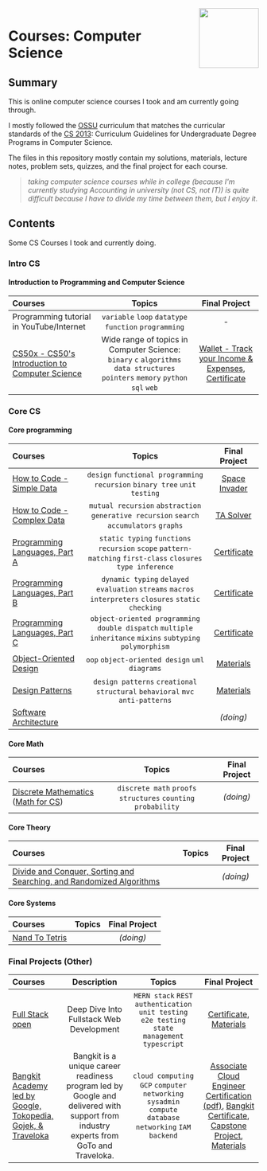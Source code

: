 <img src="https://img.icons8.com/color/480/null/code-folder.png" align="right" width="120px"/>

# Courses: Computer Science

## Summary

This is online computer science courses I took and am currently going through.

I mostly followed the [OSSU](https://github.com/ossu/computer-science) curriculum that matches the curricular standards of the [CS 2013](https://github.com/ossu/computer-science/blob/master/CURRICULAR_GUIDELINES.md): Curriculum Guidelines for Undergraduate Degree Programs in Computer Science.

The files in this repository mostly contain my solutions, materials, lecture notes, problem sets, quizzes, and the final project for each course.

> _taking computer science courses while in college (because I'm currently studying Accounting in university (not CS, not IT)) is quite difficult because I have to divide my time between them, but I enjoy it._

## Contents

Some CS Courses I took and currently doing.

### Intro CS

#### Introduction to Programming and Computer Science

| Courses                                                                             |                                                             Topics                                                             |                                                                             Final Project                                                                              |
| :---------------------------------------------------------------------------------- | :----------------------------------------------------------------------------------------------------------------------------: | :--------------------------------------------------------------------------------------------------------------------------------------------------------------------: |
| Programming tutorial in YouTube/Internet                                            |                                     `variable` `loop` `datatype` `function` `programming`                                      |                                                                                   -                                                                                    |
| [CS50x - CS50's Introduction to Computer Science](https://cs50.harvard.edu/x/2022/) | Wide range of topics in Computer Science: `binary` `c` `algorithms` `data structures` `pointers` `memory` `python` `sql` `web` | [Wallet - Track your Income & Expenses](https://github.com/hasferrr/wallet), [Certificate](https://cs50.harvard.edu/certificates/69a14d5d-59ed-4592-94da-211ea6c287c7) |

### Core CS

#### Core programming

| Courses                                                                                      |                                                    Topics                                                    |                                    Final Project                                    |
| :------------------------------------------------------------------------------------------- | :----------------------------------------------------------------------------------------------------------: | :---------------------------------------------------------------------------------: |
| [How to Code - Simple Data](https://www.edx.org/course/how-to-code-simple-data)              |                  `design` `functional programming` `recursion` `binary tree` `unit testing`                  |             [Space Invader](2_Core_CS/1_HowToCodeSimple/Final_Project)              |
| [How to Code - Complex Data](https://www.edx.org/course/how-to-code-complex-data)            |           `mutual recursion` `abstraction` `generative recursion` `search` `accumulators` `graphs`           |               [TA Solver](2_Core_CS/2_HowToCodeComplex/Final_Project)               |
| [Programming Languages, Part A](https://www.coursera.org/learn/programming-languages)        | `static typing` `functions` `recursion` `scope` `pattern-matching` `first-class` `closures` `type inference` | [Certificate](https://www.coursera.org/account/accomplishments/verify/Y9LAEKAMR8J5) |
| [Programming Languages, Part B](https://www.coursera.org/learn/programming-languages-part-b) |     `dynamic typing` `delayed evaluation` `streams` `macros` `interpreters` `closures` `static checking`     | [Certificate](https://www.coursera.org/account/accomplishments/verify/HQYP2T5BK5FA) |
| [Programming Languages, Part C](https://www.coursera.org/learn/programming-languages-part-c) |  `object-oriented programming` `double dispatch` `multiple inheritance` `mixins` `subtyping` `polymorphism`  | [Certificate](https://www.coursera.org/account/accomplishments/verify/BCBPTHQDZVNA) |
| [Object-Oriented Design](https://www.coursera.org/learn/object-oriented-design)              |                               `oop` `object-oriented design` `uml` `diagrams`                                |                    [Materials](2_Core_CS/6_ObjectOrientedDesign)                    |
| [Design Patterns](https://www.coursera.org/learn/design-patterns)                            |                `design patterns` `creational` `structural` `behavioral` `mvc` `anti-patterns`                |                       [Materials](2_Core_CS/7_DesignPatterns)                       |
| [Software Architecture](https://www.coursera.org/learn/software-architecture)                |                                                                                                              |                                      _(doing)_                                      |

#### Core Math

| Courses                                                                                                                                         |                             Topics                             | Final Project |
| :---------------------------------------------------------------------------------------------------------------------------------------------- | :------------------------------------------------------------: | :-----------: |
| [Discrete Mathematics](3_Core_Math/DiscreteMath) ([Math for CS](https://openlearninglibrary.mit.edu/courses/course-v1:OCW+6.042J+2T2019/about)) | `discrete math` `proofs` `structures` `counting` `probability` |   _(doing)_   |

#### Core Theory

| Courses                                                                                                                          | Topics | Final Project |
| :------------------------------------------------------------------------------------------------------------------------------- | :----: | :-----------: |
| [Divide and Conquer, Sorting and Searching, and Randomized Algorithms](https://www.coursera.org/learn/algorithms-divide-conquer) |        |   _(doing)_   |

#### Core Systems

| Courses                                        | Topics | Final Project |
| :--------------------------------------------- | :----: | :-----------: |
| [Nand To Tetris](https://www.nand2tetris.org/) |        |   _(doing)_   |

### Final Projects (Other)

| Courses                                                                                                 |                                                             Description                                                              |                                                   Topics                                                   |                                                                                                                                                                                                                         Final Project                                                                                                                                                                                                                          |
| :------------------------------------------------------------------------------------------------------ | :----------------------------------------------------------------------------------------------------------------------------------: | :--------------------------------------------------------------------------------------------------------: | :------------------------------------------------------------------------------------------------------------------------------------------------------------------------------------------------------------------------------------------------------------------------------------------------------------------------------------------------------------------------------------------------------------------------------------------------------------: |
| [Full Stack open](https://fullstackopen.com/en/)                                                        |                                               Deep Dive Into Fullstack Web Development                                               |     `MERN stack` `REST` `authentication` `unit testing` `e2e testing` `state management` `typescript`      |                                                                                                                                        [Certificate](https://studies.cs.helsinki.fi/stats/api/certificate/fullstackopen/en/8422536365f972fd04e28b62782a0093), [Materials](https://github.com/hasferrr?tab=repositories)                                                                                                                                        |
| [Bangkit Academy led by Google, Tokopedia, Gojek, & Traveloka](https://grow.google/intl/id_id/bangkit/) | Bangkit is a unique career readiness program led by Google and delivered with support from industry experts from GoTo and Traveloka. | `cloud computing` `GCP` `computer networking` `sysadmin` `compute` `database` `networking` `IAM` `backend` | [Associate Cloud Engineer Certification](https://www.credly.com/badges/f575d9ae-96f8-471b-854d-46fb76e2457b/) [(pdf)](https://drive.google.com/file/d/1NOACWO22QH8n1Wp7aZDdAOxZpMYZX6p9/view?usp=sharing), [Bangkit Certificate](https://drive.google.com/file/u/3/d/1MAbsIllK6-ljyGuRXVh-vJtFQjZcbdn3/view), [Capstone Project](https://github.com/PeduliTernak), [Materials](https://hasferrr.notion.site/Bangkit-CC-92fd073af63242fb8ac03b4be22bcea2?pvs=4) |
